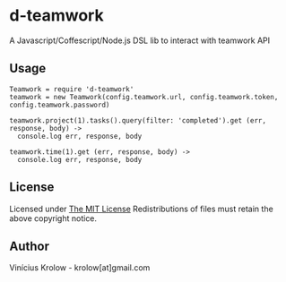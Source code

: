 d-teamwork
========

A Javascript/Coffescript/Node.js DSL lib to interact with teamwork API

## Usage

```coffescript
Teamwork = require 'd-teamwork'
teamwork = new Teamwork(config.teamwork.url, config.teamwork.token, config.teamwork.password)

teamwork.project(1).tasks().query(filter: 'completed').get (err, response, body) ->
  console.log err, response, body

teamwork.time(1).get (err, response, body) ->
  console.log err, response, body
```

## License

Licensed under <a href="http://krolow.mit-license.org/">The MIT License</a>
Redistributions of files must retain the above copyright notice.

## Author

Vinícius Krolow - krolow[at]gmail.com
